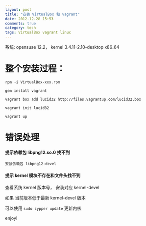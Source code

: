 ```yaml
---
layout: post
title: "安装 VirtualBox 和 vagrant"
date: 2012-12-28 15:53
comments: true
category: tech
tags: VirtualBox vagrant linux
---
```


系统: opensuse 12.2， kernel 3.4.11-2.10-desktop x86_64

# 整个安装过程： #

<!--more-->

    rpm -i VirtualBox-xxx.rpm

    gem install vagrant

    vagrant box add lucid32 http://files.vagrantup.com/lucid32.box

    vagrant init lucid32

    vagrant up

# 错误处理 #

#### 提示依赖包 libpng12.so.0 找不到

    安装依赖包 libpng12-devel

#### 提示 kernel 模块不存在和文件头找不到

查看系统 kernel 版本号， 安装对应 kernel-devel

如果 当前版本低于最新 kernel-devel 版本

可以使用 `sudo zypper update` 更新内核

enjoy!


